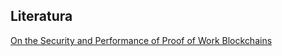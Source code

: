 
## Literatura

[On the Security and Performance of Proof of Work
Blockchains](https://eprint.iacr.org/2016/555.pdf)

